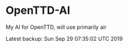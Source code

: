 # OpenTTD-AI
My AI for OpenTTD, will use primarily air

Latest backup: Sun Sep 29 07:35:02 UTC 2019
